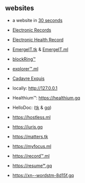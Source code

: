 ## websites 


- a website in [30 seconds](30sec)

- [Electronic Records](https://ER℠.gq)
- [Electronic Health Record](https://EHR™.ml)
- [EmergeIT.tk](https://emergeIT.tk) &amp; [EmergeIT.ml](https://emergeIT.ml)

- [blockRing™](https://www.blockRing™.gq)
- [explorer™.ml](https://explorer™.ml)

- [Cadavre Exquis](https://cadavre.exquis.ml)
- locally: <http://127.0.0.1>

- Healthium™: <https://healthium.gq>
- HelloDoc: ([tk](https://hellodoc.tk) &amp; [gq](https://hellodoc.gq))
- <https://hostless.ml>
- <https://iuris.gq>
- <https://matters.tk>
- <https://myfocus.ml>
- <https://record™.ml>
- <https://resume℠.gq>
- <https://xn--wordstm-8d15f.gq>
